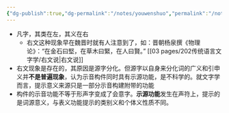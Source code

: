 ```yaml
---
{"dg-publish":true,"dg-permalink":"/notes/youwenshuo","permalink":"/notes/youwenshuo/","tags":["语言学"],"created":"2024-11-30T20:49:45.081+08:00","updated":"2025-03-02T19:46:35.069+08:00"}
---
```


- 凡字，其类在左，其义在右
	- 右文这种现象早在魏晋时就有人注意到了，如：晋朝杨泉撰《物理论》：“在金石曰堅，在草木曰緊，在人曰賢。” [[03 pages/202传统语言文字学/右文说\|右文说]]
- 右文现象是存在的，其原因是源字分化。但源字以自身来分化词的广义和引申义并**不是普遍现象**，认为示音构件同时具有示源功能，是不科学的。就文字学而言，提示意义来源只是一部分示音构建附带的功能 
- 构件的示音功能不等于形声字变成了会意字。**示源功能**发生在声符上，提示的是词源意义，与表义功能提示的类别义和个体义性质不同。